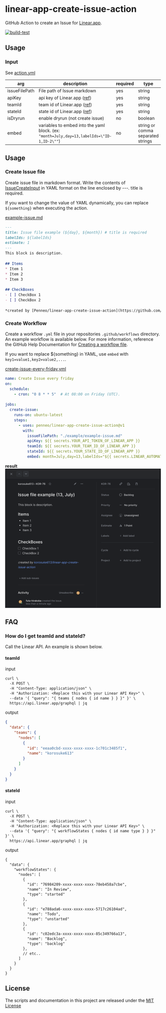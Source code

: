 # linear-app-create-issue-action

GitHub Action to create an Issue for [Linear.app](https://linear.app/).

[![build-test](https://github.com/Penneo/linear-app-create-issue-action/actions/workflows/ci.yml/badge.svg)](https://github.com/Penneo/linear-app-create-issue-action/actions/workflows/ci.yml)

## Usage

### Input
See [action.yml](./action.yml)

|arg|description|required|type|
|---|---|---|---|
|issueFilePath|File path of Issue markdown|yes|string|
|apiKey|api key of Linear.app ([ref](https://developers.linear.app/docs/graphql/working-with-the-graphql-api#personal-api-keys))|yes|string|
|teamId|team id of Linear.app ([ref](#faq-get-teamid-stateid))|yes|string|
|stateId|state id of Linear.app ([ref](#faq-get-teamid-stateid))|yes|string|
|isDryrun|enable dryrun (not create issue) |no|boolean|
|embed|variables to embed into the yaml block. (ex: `"month=July,day=13,labelIds=\"ID-1,ID-2\""`)|no|string or comma separated strings|

## Usage

### Create Issue file
Create issue file in markdown format. Write the contents of [IssueCreateInput](https://github.com/linear/linear/blob/8553690da1455e2f6a109bed65223bc5400fa7c2/packages/sdk/src/schema.graphql#L2021) in YAML format on the line enclosed by ---. title is required.

If you want to change the value of YAML dynamically, you can replace `${something}` when executing the action.

[example-issue.md](./example/example-issue.md)
```markdown
---
title: Issue file example (${day}, ${month}) # title is required
labelIds: ${labelIds}
estimate: 1
---
This block is description.

## Items
* Item 1
* Item 2
* Item 3

## CheckBoxes
- [ ] CheckBox 1
- [ ] CheckBox 2

*created by [Penneo/linear-app-create-issue-action](https://github.com/Penneo/linear-app-create-issue-action)*
```

### Create Workflow
Create a workflow `.yml` file in your repositories `.github/workflows` directory. An example workflow is available below. For more information, reference the GitHub Help Documentation for [Creating a workflow file](https://help.github.com/en/articles/configuring-a-workflow#creating-a-workflow-file).

If you want to replace ${something} in YAML, use `embed` with `key1=value1,key2=value2,...`.

[create-issue-every-friday.yml](example/create-issue-every-friday.yml)
```yaml
name: Create Issue every friday
on:
  schedule:
    - cron: "0 8 * * 5"  # At 08:00 on Friday (UTC).

jobs:
  create-issue:
    runs-on: ubuntu-latest
    steps:
      - uses: penneo/linear-app-create-issue-action@v1
        with:
          issueFilePath: "./example/example-issue.md"
          apiKey: ${{ secrets.YOUR_API_TOKEN_OF_LINEAR_APP }}
          teamId: ${{ secrets.YOUR_TEAM_ID_OF_LINEAR_APP }}
          stateId: ${{ secrets.YOUR_STATE_ID_OF_LINEAR_APP }}
          embed: month=July,day=13,labelIds="${{ secrets.LINEAR_AUTOMATION_LABEL_ID }}, ${{ secrets.LINEAR_MAINTENANCE_LABEL_ID }}"
```

**result**
![](./images/result_example.png)

## FAQ

<a name="faq-get-teamid-stateid"></a>
### How do I get teamId and stateId?
Call the Linear API. An example is shown below.

#### teamId

input

```shell
curl \
  -X POST \
  -H "Content-Type: application/json" \
  -H "Authorization: <Replace this with your Linear API Key>" \
  --data '{ "query": "{ teams { nodes { id name } } }" }' \
  https://api.linear.app/graphql | jq
```

output

```json
{
  "data": {
    "teams": {
      "nodes": [
        {
          "id": "eeaa0cbd-xxxx-xxxx-xxxx-1c701c3485f1",
          "name": "korosuke613"
        }
      ]
    }
  }
}
```

#### stateId

input

```shell
curl \
  -X POST \
  -H "Content-Type: application/json" \
  -H "Authorization: <Replace this with your Linear API Key>" \
  --data '{ "query": "{ workflowStates { nodes { id name type } } }" }' \
  https://api.linear.app/graphql | jq
```

output

```json5
{
  "data": {
    "workflowStates": {
      "nodes": [
        {
          "id": "76984209-xxxx-xxxx-xxxx-78eb458a7cbe",
          "name": "In Review",
          "type": "started"
        },
        {
          "id": "e788ada6-xxxx-xxxx-xxxx-5717c26104ad",
          "name": "Todo",
          "type": "unstarted"
        },
        {
          "id": "c02edc3a-xxxx-xxxx-xxxx-85c349766a13",
          "name": "Backlog",
          "type": "backlog"
        },
        // etc..
      ]
    }
  }
}
```

## License
The scripts and documentation in this project are released under the [MIT License](LICENSE)
